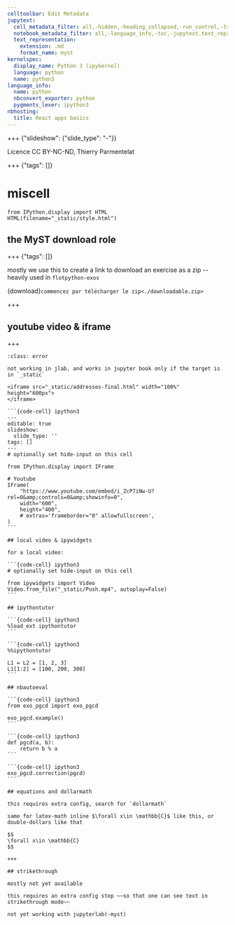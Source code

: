 ```yaml
---
celltoolbar: Edit Metadata
jupytext:
  cell_metadata_filter: all,-hidden,-heading_collapsed,-run_control,-trusted
  notebook_metadata_filter: all,-language_info,-toc,-jupytext.text_representation.jupytext_version,-jupytext.text_representation.format_version
  text_representation:
    extension: .md
    format_name: myst
kernelspec:
  display_name: Python 3 (ipykernel)
  language: python
  name: python3
language_info:
  name: python
  nbconvert_exporter: python
  pygments_lexer: ipython3
nbhosting:
  title: React apps basics
---
```


+++ {"slideshow": {"slide_type": "-"}}

Licence CC BY-NC-ND, Thierry Parmentelat

+++ {"tags": []}

# miscell

```{code-cell} ipython3
from IPython.display import HTML
HTML(filename="_static/style.html")
```

## the MyST download role

+++ {"tags": []}

mostly we use this to create a link to download an exercise as a zip -- 
heavily used in `flotpython-exos`

{download}`commencez par télécharger le zip<./downloadable.zip>`

+++

## youtube video & iframe

+++

````{admonition} do not use an html iframe tag
:class: error 

not working in jlab, and works in jupyter book only if the target is in `_static`

<iframe src="_static/addresses-final.html" width="100%" height="600px">
</iframe>

```{code-cell} ipython3
---
editable: true
slideshow:
  slide_type: ''
tags: []
---
# optionally set hide-input on this cell

from IPython.display import IFrame

# Youtube
IFrame(
    "https://www.youtube.com/embed/i_ZcP7iNw-U?rel=0&amp;controls=0&amp;showinfo=0",
    width="600",
    height="400",
    # extras='frameborder="0" allowfullscreen',
)
```

## local video & ipywidgets

for a local video:

```{code-cell} ipython3
# optionally set hide-input on this cell

from ipywidgets import Video
Video.from_file("_static/Push.mp4", autoplay=False)
```

## ipythontutor

```{code-cell} ipython3
%load_ext ipythontutor
```

```{code-cell} ipython3
%%ipythontutor

L1 = L2 = [1, 2, 3]
L1[1:2] = [100, 200, 300]
```

## nbautoeval

```{code-cell} ipython3
from exo_pgcd import exo_pgcd

exo_pgcd.example()
```

```{code-cell} ipython3
def pgcd(a, b):
    return b % a
```

```{code-cell} ipython3
exo_pgcd.correction(pgcd)
```

## equations and dollarmath

this requires extra config, search for `dollarmath`

same for latex-math inline $\forall x\in \mathbb{C}$ like this, or double-dollars like that

$$
\forall x\in \mathbb{C}
$$

+++

## strikethrough

mostly not yet available

this requires an extra config step ~~so that one can see text in strikethrough mode~~

not yet working with jupyterlab(-myst)
